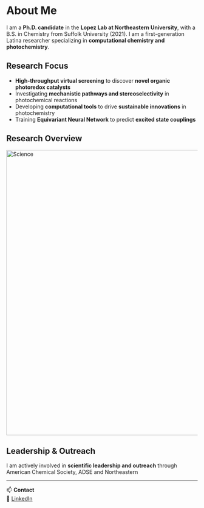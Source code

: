 # About Me  

I am a **Ph.D. candidate** in the **Lopez Lab at Northeastern University**, with a B.S. in Chemistry from Suffolk University (2021). I am a first-generation Latina researcher specializing in **computational chemistry and photochemistry**.  

## Research Focus  
- **High-throughput virtual screening** to discover **novel organic photoredox catalysts**  
- Investigating **mechanistic pathways and stereoselectivity** in photochemical reactions  
- Developing **computational tools** to drive **sustainable innovations** in photochemistry
- Training **Equivariant Neural Network** to predict **excited state couplings**     

## Research Overview  
<img width="750" alt="Science" src="https://github.com/user-attachments/assets/69a3aa5a-9168-484f-9e6d-f58bf3f6703d" />


## Leadership & Outreach  
I am actively involved in **scientific leadership and outreach** through American Chemical Society, ADSE and Northeastern

---

📫 **Contact**  
🔗  [LinkedIn](https://www.linkedin.com/in/leticia-a-gomes/)
